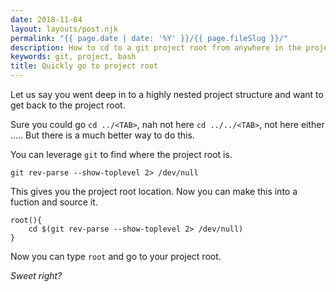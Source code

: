 ```yaml
---
date: 2018-11-04
layout: layouts/post.njk
permalink: "{{ page.date | date: '%Y' }}/{{ page.fileSlug }}/"
description: How to cd to a git project root from anywhere in the project
keywords: git, project, bash
title: Quickly go to project root
---
```


Let us say you went deep in to a highly nested project structure and want to get back to the project root.

Sure you could go `cd ../<TAB>`, nah not here `cd ../../<TAB>`, not here either .....
But there is a much better way to do this.

You can leverage `git` to find where the project root is.

```shell
git rev-parse --show-toplevel 2> /dev/null
```

This gives you the project root location.
Now you can make this into a fuction and source it.

```shell
root(){
    cd $(git rev-parse --show-toplevel 2> /dev/null)
}
```

Now you can type `root` and go to your project root.

*Sweet right?*
